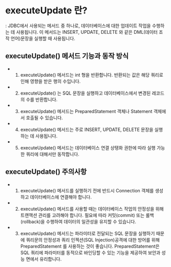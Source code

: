 # executeUpdate 란?
: JDBC에서 사용되는 메서드 중 하나로, 데이터베이스에 대한 업데이트 작업을 수행하는 데 사용됩니다. 이 메서드는 INSERT, UPDATE, DELETE 와 같은 DML(데이터 조작 언어)문장을 실행할 때 사용됩니다.

## executeUpdate() 메서드 기능과 동작 방식
+ 1. executeUpdate() 메서드는 int 형을 반환합니다. 반환되는 값은 해당 쿼리로 인해 영향을 받은 행의 수입니다.
+ 2. executeUpdate() 는 SQL 문장을 실행하고 데이터베이스에서 변경된 레코드의 수를 반환합니다.
+ 3. executeUpdate() 메서드는 PreparedStatement 객체나 Statement 객체에서 호출될 수 있습니다.
+ 4. executeUpdate() 메서드는 주로 INSERT, UPDATE, DELETE 문장을 실행하는 데 사용됩니다.
+ 5. executeUpdate() 메서드는 데이터베이스 연결 상탱화 권한에 따라 실행 가능한 쿼리에 대해서만 동작합니다.

## executeUpdate() 주의사항
+ 1. executeUpdate() 메서드를 실행하기 전에 반드시 Connection 객체를 생성하고 데이터베이스에 연결해야 합니다.
+ 2. executeUpdate() 메서드를 사용할 때는 데이터베이스 작업의 안정성을 위해 트랜잭션 관리를 고려해야 합니다. 필요에 따라 커밋(commit) 또는 롤백(rollback)을 수행하여 데이터의 일관성을 유지할 수 있습니다.
+ 3. executeUpdate() 메서드는 파라미터로 전달되는 SQL 문장을 실행하기 때문에 쿼리문의 안정성과 쿼리 인젝션(SQL Injection)공격에 대한 방어를 위해 PreparedStatement 를 사용하는 것이 좋습니다. PreparedStatement은 SQL 쿼리에 파라미터를 동적으로 바인딩할 수 있는 기능을 제공하여 보안과 성능 면에서 유리합니다.